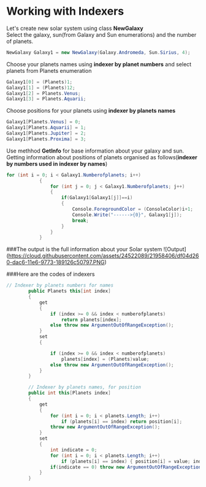 # Working with Indexers 

Let's create new solar system using class **NewGalaxy**                 
Select the galaxy, sun(from Galaxy and Sun enumerations) and the number of planets.

```c#
NewGalaxy Galaxy1 = new NewGalaxy(Galaxy.Andromeda, Sun.Sirius, 4);
```

Choose your planets names using **indexer by planet numbers** and select planets from Planets enumeration
```c#
Galaxy1[0] = (Planets)1;
Galaxy1[1] = (Planets)12;
Galaxy1[2] = Planets.Venus;
Galaxy1[3] = Planets.Aquarii;
```

Choose positions for your planets using **indexer by planets names**
```c#
Galaxy1[Planets.Venus] = 0;
Galaxy1[Planets.Aquarii] = 1;
Galaxy1[Planets.Jupiter] = 2;
Galaxy1[Planets.Proxima] = 3;
```
Use methhod **GetInfo** for base information about your galaxy and sun.             
Getting information about positions of planets organised as follows(**indexer by numbers used in indexer by names**)
```C#
for (int i = 0; i < Galaxy1.Numberofplanets; i++)
            {
                for (int j = 0; j < Galaxy1.Numberofplanets; j++)
                {
                    if(Galaxy1[Galaxy1[j]]==i)
                    {
                        Console.ForegroundColor = (ConsoleColor)i+1;
                        Console.Write("------>{0}", Galaxy1[j]);
                        break;
                    }
                }           
            }
```
###The output is the full information about your Solar system
![Output] (https://cloud.githubusercontent.com/assets/24522089/21958406/df04d260-dac6-11e6-9773-189126c50797.PNG)

###Here are the codes of indexers
```C#
// Indexer by planets numbers for names
        public Planets this[int index]
        {
            get
            {
                if (index >= 0 && index < numberofplanets)
                    return planets[index];
                else throw new ArgumentOutOfRangeException();
            }
            set
            {

                if (index >= 0 && index < numberofplanets)
                    planets[index] = (Planets)value;
                else throw new ArgumentOutOfRangeException();
            }
        }

        // Indexer by planets names, for position
        public int this[Planets index]
        {
            get
            {
                for (int i = 0; i < planets.Length; i++)
                    if (planets[i] == index) return position[i];
                throw new ArgumentOutOfRangeException();
            }
            set
            {
                int indicate = 0;
                for (int i = 0; i < planets.Length; i++)
                    if (planets[i] == index) { position[i] = value; indicate++; }
                if(indicate == 0) throw new ArgumentOutOfRangeException();
            }
        }
```


